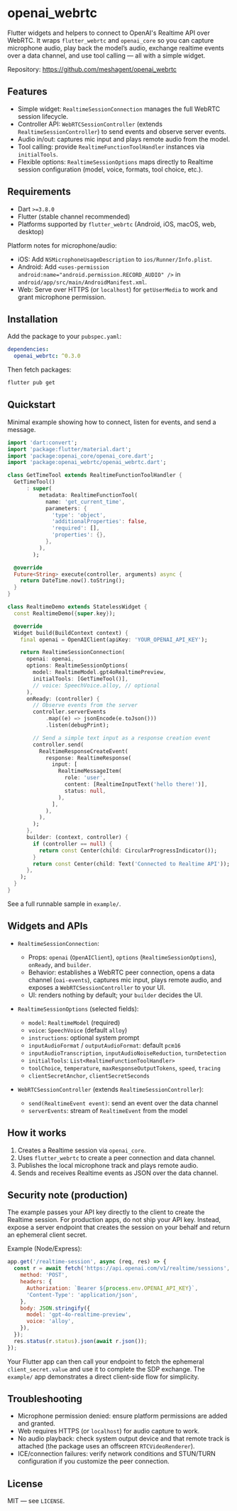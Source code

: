# openai_webrtc

Flutter widgets and helpers to connect to OpenAI's Realtime API over WebRTC. It wraps `flutter_webrtc` and `openai_core` so you can capture microphone audio, play back the model’s audio, exchange realtime events over a data channel, and use tool calling — all with a simple widget.

Repository: https://github.com/meshagent/openai_webrtc


## Features
- Simple widget: `RealtimeSessionConnection` manages the full WebRTC session lifecycle.
- Controller API: `WebRTCSessionController` (extends `RealtimeSessionController`) to send events and observe server events.
- Audio in/out: captures mic input and plays remote audio from the model.
- Tool calling: provide `RealtimeFunctionToolHandler` instances via `initialTools`.
- Flexible options: `RealtimeSessionOptions` maps directly to Realtime session configuration (model, voice, formats, tool choice, etc.).


## Requirements
- Dart `>=3.8.0`
- Flutter (stable channel recommended)
- Platforms supported by `flutter_webrtc` (Android, iOS, macOS, web, desktop)

Platform notes for microphone/audio:
- iOS: Add `NSMicrophoneUsageDescription` to `ios/Runner/Info.plist`.
- Android: Add `<uses-permission android:name="android.permission.RECORD_AUDIO" />` in `android/app/src/main/AndroidManifest.xml`.
- Web: Serve over HTTPS (or `localhost`) for `getUserMedia` to work and grant microphone permission.


## Installation
Add the package to your `pubspec.yaml`:

```yaml
dependencies:
  openai_webrtc: ^0.3.0
```

Then fetch packages:

```bash
flutter pub get
```


## Quickstart
Minimal example showing how to connect, listen for events, and send a message.

```dart
import 'dart:convert';
import 'package:flutter/material.dart';
import 'package:openai_core/openai_core.dart';
import 'package:openai_webrtc/openai_webrtc.dart';

class GetTimeTool extends RealtimeFunctionToolHandler {
  GetTimeTool()
      : super(
          metadata: RealtimeFunctionTool(
            name: 'get_current_time',
            parameters: {
              'type': 'object',
              'additionalProperties': false,
              'required': [],
              'properties': {},
            },
          ),
        );

  @override
  Future<String> execute(controller, arguments) async {
    return DateTime.now().toString();
  }
}

class RealtimeDemo extends StatelessWidget {
  const RealtimeDemo({super.key});

  @override
  Widget build(BuildContext context) {
    final openai = OpenAIClient(apiKey: 'YOUR_OPENAI_API_KEY');

    return RealtimeSessionConnection(
      openai: openai,
      options: RealtimeSessionOptions(
        model: RealtimeModel.gpt4oRealtimePreview,
        initialTools: [GetTimeTool()],
        // voice: SpeechVoice.alloy, // optional
      ),
      onReady: (controller) {
        // Observe events from the server
        controller.serverEvents
            .map((e) => jsonEncode(e.toJson()))
            .listen(debugPrint);

        // Send a simple text input as a response creation event
        controller.send(
          RealtimeResponseCreateEvent(
            response: RealtimeResponse(
              input: [
                RealtimeMessageItem(
                  role: 'user',
                  content: [RealtimeInputText('hello there!')],
                  status: null,
                ),
              ],
            ),
          ),
        );
      },
      builder: (context, controller) {
        if (controller == null) {
          return const Center(child: CircularProgressIndicator());
        }
        return const Center(child: Text('Connected to Realtime API'));
      },
    );
  }
}
```

See a full runnable sample in `example/`.


## Widgets and APIs
- `RealtimeSessionConnection`:
  - Props: `openai` (`OpenAIClient`), `options` (`RealtimeSessionOptions`), `onReady`, and `builder`.
  - Behavior: establishes a WebRTC peer connection, opens a data channel (`oai-events`), captures mic input, plays remote audio, and exposes a `WebRTCSessionController` to your UI.
  - UI: renders nothing by default; your `builder` decides the UI.

- `RealtimeSessionOptions` (selected fields):
  - `model`: `RealtimeModel` (required)
  - `voice`: `SpeechVoice` (default `alloy`)
  - `instructions`: optional system prompt
  - `inputAudioFormat` / `outputAudioFormat`: default `pcm16`
  - `inputAudioTranscription`, `inputAudioNoiseReduction`, `turnDetection`
  - `initialTools`: `List<RealtimeFunctionToolHandler>`
  - `toolChoice`, `temperature`, `maxResponseOutputTokens`, `speed`, `tracing`
  - `clientSecretAnchor`, `clientSecretSeconds`

- `WebRTCSessionController` (extends `RealtimeSessionController`):
  - `send(RealtimeEvent event)`: send an event over the data channel
  - `serverEvents`: stream of `RealtimeEvent` from the model


## How it works
1. Creates a Realtime session via `openai_core`.
2. Uses `flutter_webrtc` to create a peer connection and data channel.
3. Publishes the local microphone track and plays remote audio.
4. Sends and receives Realtime events as JSON over the data channel.


## Security note (production)
The example passes your API key directly to the client to create the Realtime session. For production apps, do not ship your API key. Instead, expose a server endpoint that creates the session on your behalf and return an ephemeral client secret.

Example (Node/Express):

```js
app.get('/realtime-session', async (req, res) => {
  const r = await fetch('https://api.openai.com/v1/realtime/sessions', {
    method: 'POST',
    headers: {
      Authorization: `Bearer ${process.env.OPENAI_API_KEY}`,
      'Content-Type': 'application/json',
    },
    body: JSON.stringify({
      model: 'gpt-4o-realtime-preview',
      voice: 'alloy',
    }),
  });
  res.status(r.status).json(await r.json());
});
```

Your Flutter app can then call your endpoint to fetch the ephemeral `client_secret.value` and use it to complete the SDP exchange. The `example/` app demonstrates a direct client-side flow for simplicity.


## Troubleshooting
- Microphone permission denied: ensure platform permissions are added and granted.
- Web requires HTTPS (or `localhost`) for audio capture to work.
- No audio playback: check system output device and that remote track is attached (the package uses an offscreen `RTCVideoRenderer`).
- ICE/connection failures: verify network conditions and STUN/TURN configuration if you customize the peer connection.


## License
MIT — see `LICENSE`.
